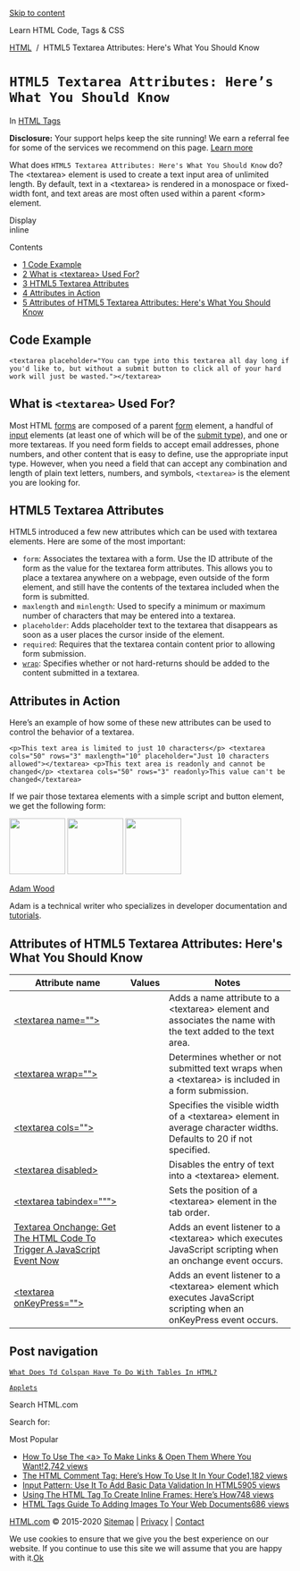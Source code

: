 <a href="#site-main" class="skip-link screen-reader-text">Skip to content</a>

[](https://html.com/)

Learn HTML Code, Tags & CSS

[HTML](https://html.com/)  /  HTML5 Textarea Attributes: Here's What You Should Know

# `HTML5 Textarea Attributes: Here’s What You Should Know`

In <span class="post-meta-category">[HTML Tags](https://html.com/tags/)</span>

**Disclosure:** Your support helps keep the site running! We earn a referral fee for some of the services we recommend on this page. [Learn more](https://html.com/disclosure/)

What does `HTML5 Textarea Attributes: Here's What You Should Know` do?  
The &lt;textarea&gt; element is used to create a text input area of unlimited length. By default, text in a &lt;textarea&gt; is rendered in a monospace or fixed-width font, and text areas are most often used within a parent &lt;form&gt; element.

Display  
inline

Contents

- [<span class="toc_number toc_depth_1">1</span> Code Example](#Code_Example)
- [<span class="toc_number toc_depth_1">2</span> What is &lt;textarea&gt; Used For?](#What_is_lttextareagt_Used_For)
- [<span class="toc_number toc_depth_1">3</span> HTML5 Textarea Attributes](#HTML5_Textarea_Attributes)
- [<span class="toc_number toc_depth_1">4</span> Attributes in Action](#Attributes_in_Action)
- [<span class="toc_number toc_depth_1">5</span> Attributes of HTML5 Textarea Attributes: Here's What You Should Know](#Attributes_of_HTML5_Textarea_Attributes_Heres_What_You_Should_Know)

## <span id="Code_Example">Code Example</span>

    <textarea placeholder="You can type into this textarea all day long if you'd like to, but without a submit button to click all of your hard work will just be wasted."></textarea>

<span class="underline"></span>

## <span id="What_is_lttextareagt_Used_For">What is `<textarea>` Used For?</span>

Most HTML [forms](https://html.com/forms/) are composed of a parent [form](https://html.com/forms/) element, a handful of [input](https://html.com/tags/input/) elements (at least one of which will be of the [submit type](https://html.com/attributes/input-type/)), and one or more textareas. If you need form fields to accept email addresses, phone numbers, and other content that is easy to define, use the appropriate input type. However, when you need a field that can accept any combination and length of plain text letters, numbers, and symbols, `<textarea>` is the element you are looking for.

## <span id="HTML5_Textarea_Attributes">HTML5 Textarea Attributes</span>

HTML5 introduced a few new attributes which can be used with textarea elements. Here are some of the most important:

- `form`: Associates the textarea with a form. Use the ID attribute of the form as the value for the textarea form attributes. This allows you to place a textarea anywhere on a webpage, even outside of the form element, and still have the contents of the textarea included when the form is submitted.
- `maxlength` and `minlength`: Used to specify a minimum or maximum number of characters that may be entered into a textarea.
- `placeholder`: Adds placeholder text to the textarea that disappears as soon as a user places the cursor inside of the element.
- `required`: Requires that the textarea contain content prior to allowing form submission.
- [`wrap`](https://html.com/attributes/textarea-wrap/): Specifies whether or not hard-returns should be added to the content submitted in a textarea.

## <span id="Attributes_in_Action">Attributes in Action</span>

Here’s an example of how some of these new attributes can be used to control the behavior of a textarea.

    <p>This text area is limited to just 10 characters</p> <textarea cols="50" rows="3" maxlength="10" placeholder="Just 10 characters allowed"></textarea> <p>This text area is readonly and cannot be changed</p> <textarea cols="50" rows="3" readonly>This value can't be changed</textarea>

If we pair those textarea elements with a simple script and button element, we get the following form:

<img src="http://html.com/wp-content/plugins/a3-lazy-load/assets/images/lazy_placeholder.gif" class="lazy lazy-hidden avatar avatar-100 photo" width="100" height="100" />

<img src="http://html.com/wp-content/plugins/a3-lazy-load/assets/images/lazy_placeholder.gif" class="lazy lazy-hidden avatar avatar-100 photo" width="100" height="100" />

<img src="https://secure.gravatar.com/avatar/3af4194cc38fbc6d4e68fbe7536347d5?s=100&amp;d=mm&amp;r=g" class="avatar avatar-100 photo" srcset="https://secure.gravatar.com/avatar/3af4194cc38fbc6d4e68fbe7536347d5?s=200&amp;d=mm&amp;r=g 2x" width="100" height="100" />

[Adam Wood](https://html.com/author/html/)

<span class="fn">Adam is a technical writer who specializes in developer documentation and [tutorials](https://html.com/).</span>

[<span class="saboxplugin-icon-grey saboxplugin-icon-linkedin"></span>](https://www.linkedin.com/in/adammichaelwood)

<span id="tho-end-content" style="display: block; visibility: hidden;"></span>

## <span id="Attributes_of_HTML5_Textarea_Attributes_Heres_What_You_Should_Know">Attributes of HTML5 Textarea Attributes: Here's What You Should Know</span>

<table><thead><tr class="header"><th>Attribute name</th><th>Values</th><th>Notes</th></tr></thead><tbody><tr class="odd"><td><a href="https://html.com/attributes/textarea-name/" class="linked-name">&lt;textarea name=""&gt;</a><br />
</td><td></td><td>Adds a name attribute to a &lt;textarea&gt; element and associates the name with the text added to the text area.</td></tr><tr class="even"><td><a href="https://html.com/attributes/textarea-wrap/" class="linked-name">&lt;textarea wrap=""&gt;</a><br />
</td><td></td><td>Determines whether or not submitted text wraps when a &lt;textarea&gt; is included in a form submission.</td></tr><tr class="odd"><td><a href="https://html.com/attributes/textarea-cols/" class="linked-name">&lt;textarea cols=""&gt;</a><br />
</td><td></td><td>Specifies the visible width of a &lt;textarea&gt; element in average character widths. Defaults to 20 if not specified.</td></tr><tr class="even"><td><a href="https://html.com/attributes/textarea-disabled/" class="linked-name">&lt;textarea disabled&gt;</a><br />
</td><td></td><td>Disables the entry of text into a &lt;textarea&gt; element.</td></tr><tr class="odd"><td><a href="https://html.com/attributes/textarea-tabindex/" class="linked-name">&lt;textarea tabindex="""&gt;</a><br />
</td><td></td><td>Sets the position of a &lt;textarea&gt; element in the tab order.</td></tr><tr class="even"><td><a href="https://html.com/attributes/textarea-onchange/" class="linked-name">Textarea Onchange: Get The HTML Code To Trigger A JavaScript Event Now</a><br />
</td><td></td><td>Adds an event listener to a &lt;textarea&gt; which executes JavaScript scripting when an onchange event occurs.</td></tr><tr class="odd"><td><a href="https://html.com/attributes/textarea-onkeypress/" class="linked-name">&lt;textarea onKeyPress=""&gt;</a><br />
</td><td></td><td>Adds an event listener to a &lt;textarea&gt; element which executes JavaScript scripting when an onKeyPress event occurs.</td></tr></tbody></table>

## Post navigation

[<span class="nav-link-label"><span class="genericon genericon-previous"></span></span>`What Does Td Colspan Have To Do With Tables In HTML?`](https://html.com/attributes/td-colspan/)

[`Applets`<span class="nav-link-label"><span class="genericon genericon-next"></span></span>](https://html.com/applets/)

Search HTML.com

<span class="screen-reader-text">Search for:</span>

Most Popular

- <a href="https://html.com/attributes/a-target/" class="popular_posts_bars_link">How To Use The &lt;a&gt; To Make Links &amp; Open Them Where You Want!</a><span class="popular_posts_bars_comment_count_hold"><a href="https://html.com/attributes/a-target/#comments" class="popular_posts_bars_comment_count">2,742 views</a><span class="popular_posts_bars_comment_count_triangle"></span></span>
- <a href="https://html.com/tags/comment-tag/" class="popular_posts_bars_link">The HTML Comment Tag: Here’s How To Use It In Your Code</a><span class="popular_posts_bars_comment_count_hold"><a href="https://html.com/tags/comment-tag/#comments" class="popular_posts_bars_comment_count">1,182 views</a><span class="popular_posts_bars_comment_count_triangle"></span></span>
- <a href="https://html.com/attributes/input-pattern/" class="popular_posts_bars_link">Input Pattern: Use It To Add Basic Data Validation In HTML5</a><span class="popular_posts_bars_comment_count_hold"><a href="https://html.com/attributes/input-pattern/#comments" class="popular_posts_bars_comment_count">905 views</a><span class="popular_posts_bars_comment_count_triangle"></span></span>
- <a href="https://html.com/tags/iframe/" class="popular_posts_bars_link">Using The HTML Tag To Create Inline Frames: Here’s How</a><span class="popular_posts_bars_comment_count_hold"><a href="https://html.com/tags/iframe/#comments" class="popular_posts_bars_comment_count">748 views</a><span class="popular_posts_bars_comment_count_triangle"></span></span>
- <a href="https://html.com/tags/img/" class="popular_posts_bars_link">HTML Tags Guide To Adding Images To Your Web Documents</a><span class="popular_posts_bars_comment_count_hold"><a href="https://html.com/tags/img/#comments" class="popular_posts_bars_comment_count">686 views</a><span class="popular_posts_bars_comment_count_triangle"></span></span>

[HTML.com](https://html.com/) © 2015-2020 [Sitemap](https://html.com/sitemap/) | [Privacy](https://html.com/privacy/) | [Contact](https://html.com/contact/)

<span id="cn-notice-text" class="cn-text-container">We use cookies to ensure that we give you the best experience on our website. If you continue to use this site we will assume that you are happy with it.</span><span id="cn-notice-buttons" class="cn-buttons-container"><a href="#" id="cn-accept-cookie" class="cn-set-cookie cn-button bootstrap button">Ok</a></span><a href="javascript:void(0);" id="cn-close-notice" class="cn-close-icon"></a>
